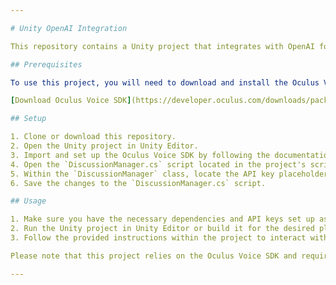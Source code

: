 ```yaml
---

# Unity OpenAI Integration

This repository contains a Unity project that integrates with OpenAI for natural language processing. The integration relies on the Oculus Voice SDK for voice recognition capabilities. 

## Prerequisites

To use this project, you will need to download and install the Oculus Voice SDK. Please follow the link below to download the SDK:

[Download Oculus Voice SDK](https://developer.oculus.com/downloads/package/oculus-voice-sdk/49.0/)

## Setup

1. Clone or download this repository.
2. Open the Unity project in Unity Editor.
3. Import and set up the Oculus Voice SDK by following the documentation provided with the SDK.
4. Open the `DiscussionManager.cs` script located in the project's scripts folder.
5. Within the `DiscussionManager` class, locate the API key placeholders and replace them with your own API keys for OpenAI.
6. Save the changes to the `DiscussionManager.cs` script.

## Usage

1. Make sure you have the necessary dependencies and API keys set up as described in the Setup section.
2. Run the Unity project in Unity Editor or build it for the desired platform.
3. Follow the provided instructions within the project to interact with the OpenAI integration using voice commands.

Please note that this project relies on the Oculus Voice SDK and requires valid API keys for OpenAI. For any questions or support regarding the Oculus Voice SDK, please refer to the Oculus developer resources and community.

---
```

